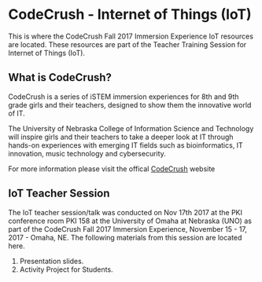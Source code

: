 # CodeCrush - Internet of Things (IoT)
This is where the CodeCrush Fall 2017 Immersion Experience IoT resources are located. These resources are part of the Teacher Training Session for Internet of Things (IoT).

## What is CodeCrush?
CodeCrush is a series of iSTEM immersion experiences for 8th and 9th grade girls and their teachers, designed to show them the innovative world of IT.

The University of Nebraska College of Information Science and Technology will inspire girls and their teachers to take a deeper look at IT through hands-on experiences with emerging IT fields such as bioinformatics, IT innovation, music technology and cybersecurity.

For more information please visit the offical [CodeCrush](https://codecrush.unomaha.edu/) website

## IoT Teacher Session
The IoT teacher session/talk was conducted on Nov 17th 2017 at the PKI conference room PKI 158 at the University of Omaha at Nebraska (UNO) as part of the CodeCrush Fall 2017 Immersion Experience, November 15 - 17, 2017 - Omaha, NE. The following materials from this session are located here.

1. Presentation slides.
2. Activity Project for Students.
